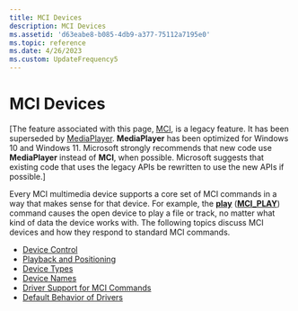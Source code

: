```yaml
---
title: MCI Devices
description: MCI Devices
ms.assetid: 'd63eabe8-b085-4db9-a377-75112a7195e0'
ms.topic: reference
ms.date: 4/26/2023
ms.custom: UpdateFrequency5
---
```


# MCI Devices

\[The feature associated with this page, [MCI](/windows/win32/multimedia/mci), is a legacy feature. It has been superseded by [MediaPlayer](/uwp/api/Windows.Media.Playback.MediaPlayer). **MediaPlayer** has been optimized for Windows 10 and Windows 11. Microsoft strongly recommends that new code use **MediaPlayer** instead of **MCI**, when possible. Microsoft suggests that existing code that uses the legacy APIs be rewritten to use the new APIs if possible.\]

Every MCI multimedia device supports a core set of MCI commands in a way that makes sense for that device. For example, the [**play**](play.md) ([**MCI\_PLAY**](mci-play.md)) command causes the open device to play a file or track, no matter what kind of data the device works with. The following topics discuss MCI devices and how they respond to standard MCI commands.

-   [Device Control](device-control.md)
-   [Playback and Positioning](playback-and-positioning.md)
-   [Device Types](device-types.md)
-   [Device Names](device-names.md)
-   [Driver Support for MCI Commands](driver-support-for-mci-commands.md)
-   [Default Behavior of Drivers](default-behavior-of-drivers.md)

 

 




